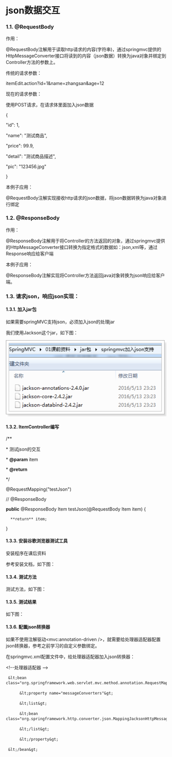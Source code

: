 # json数据交互

### 1.1. @RequestBody

作用：

@RequestBody注解用于读取http请求的内容\(字符串\)，通过springmvc提供的HttpMessageConverter接口将读到的内容（json数据）转换为java对象并绑定到Controller方法的参数上。

传统的请求参数：

itemEdit.action?id=1&name=zhangsan&age=12

现在的请求参数：

使用POST请求，在请求体里面加入json数据

{

"id": 1,

"name": "测试商品",

"price": 99.9,

"detail": "测试商品描述",

"pic": "123456.jpg"

}

本例子应用：

@RequestBody注解实现接收http请求的json数据，将json数据转换为java对象进行绑定

### 1.2. @ResponseBody

作用：

@ResponseBody注解用于将Controller的方法返回的对象，通过springmvc提供的HttpMessageConverter接口转换为指定格式的数据如：json,xml等，通过Response响应给客户端

本例子应用：

@ResponseBody注解实现将Controller方法返回java对象转换为json响应给客户端。

### 1.3. 请求json，响应json实现：

#### 1.3.1. 加入jar包

如果需要springMVC支持json，必须加入json的处理jar

我们使用Jackson这个jar，如下图：

![](../../.gitbook/assets/image%20%2839%29.png)

#### 1.3.2. ItemController编写

/\*\*

 \* 测试json的交互

 \* **@param** item

 \* **@return**

 \*/

@RequestMapping\("testJson"\)

// @ResponseBody

**public** @ResponseBody Item testJson\(@RequestBody Item item\) {

      **return** item;

}

#### 1.3.3. 安装谷歌浏览器测试工具

安装程序在课后资料

参考安装文档，如下图：

#### 1.3.4. 测试方法

测试方法，如下图：

#### 1.3.5. 测试结果

如下图：

#### 1.3.6. 配置json转换器

如果不使用注解驱动&lt;mvc:annotation-driven /&gt;，就需要给处理器适配器配置json转换器，参考之前学习的自定义参数绑定。

在springmvc.xml配置文件中，给处理器适配器加入json转换器：

&lt;!--处理器适配器 --&gt;

     &lt;bean class="org.springframework.web.servlet.mvc.method.annotation.RequestMappingHandlerAdapter"&gt;

          &lt;property name="messageConverters"&gt;

          &lt;list&gt;

          &lt;bean class="org.springframework.http.converter.json.MappingJacksonHttpMessageConverter"&gt;&lt;/bean&gt;

          &lt;/list&gt;

          &lt;/property&gt;

     &lt;/bean&gt;

